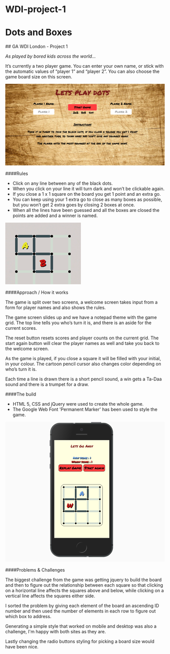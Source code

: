 # WDI-project-1
# Dots and Boxes

## GA WDI London - Project 1

*As played by bored kids across the world...*

It’s currently a two player game. You can enter your own name, or stick with the automatic values of “player 1” and “player 2”. You can also choose the game board size on this screen.


![welcome](./images/screenShot1.png)

####Rules

- Click on any line between any of the black dots.
- When you click on your line it will turn dark and won’t be clickable again.
- If you close a 1 x 1 square on the board you get 1 point and an extra go.
- You can keep using your 1 extra go to close as many boxes as possible, but you won’t get 2 extra goes by closing 2 boxes at once.
-  When all the lines have been guessed and all the boxes are closed the points are added and a winner is named.

![play](./images/screenShot2.png)

####Approach / How it works

The game is split over two screens, a welcome screen takes input from a form for player names and also shows the rules.

The game screen slides up and we have a notepad theme with the game grid. The top line tells you who’s turn it is, and there is an aside for the current scores.

The reset button resets scores and player counts on the current grid. The start again button will clear the player names as well and take you back to the welcome screen.

As the game is played, if you close a square it will be filled with your initial, in your colour. The cartoon pencil cursor also changes color depending on who’s turn it is.

Each time a line is drawn there is a short pencil sound, a win gets a Ta-Daa sound and there is a trumpet for a draw.

####The build
- HTML 5, CSS and jQuery were used to create the whole game.
- The Google Web Font 'Permanent Marker' has been used to style the game.

![Mobile](./images/screenShot3.png)

####Problems & Challenges

The biggest challenge from the game was getting jquery to build the board and then to figure out the relationship between each square so that clicking on a horizontal line affects the squares above and below, while clicking on a vertical line affects the squares either side.

I sorted the problem by giving each element of the board an ascending ID number and then used the number of elements in each row to figure out which box to address.

Generating a simple style that worked on mobile and desktop was also a challenge, I'm happy with both sites as they are.

Lastly changing the radio buttons styling for picking a board size would have been nice.
